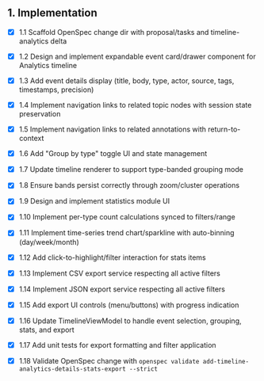 ## 1. Implementation
- [x] 1.1 Scaffold OpenSpec change dir with proposal/tasks and timeline-analytics delta
- [x] 1.2 Design and implement expandable event card/drawer component for Analytics timeline
- [x] 1.3 Add event details display (title, body, type, actor, source, tags, timestamps, precision)
- [x] 1.4 Implement navigation links to related topic nodes with session state preservation
- [x] 1.5 Implement navigation links to related annotations with return-to-context
- [x] 1.6 Add "Group by type" toggle UI and state management
- [x] 1.7 Update timeline renderer to support type-banded grouping mode
- [x] 1.8 Ensure bands persist correctly through zoom/cluster operations
- [x] 1.9 Design and implement statistics module UI
- [x] 1.10 Implement per-type count calculations synced to filters/range
- [x] 1.11 Implement time-series trend chart/sparkline with auto-binning (day/week/month)
- [x] 1.12 Add click-to-highlight/filter interaction for stats items
- [x] 1.13 Implement CSV export service respecting all active filters
- [x] 1.14 Implement JSON export service respecting all active filters
- [x] 1.15 Add export UI controls (menu/buttons) with progress indication
- [x] 1.16 Update TimelineViewModel to handle event selection, grouping, stats, and export
- [x] 1.17 Add unit tests for export formatting and filter application
- [x] 1.18 Validate OpenSpec change with `openspec validate add-timeline-analytics-details-stats-export --strict`

